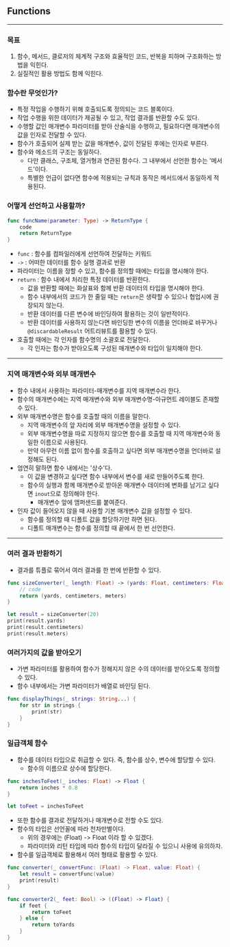 ## Functions
---

### 목표
1. 함수, 메서드, 클로저의 체계적 구조와 효율적인 코드, 반복을 피하며 구조화하는 방법을 익힌다.
2. 실질적인 활용 방법도 함께 익힌다.

### 함수란 무엇인가?

- 특정 작업을 수행하기 위해 호출되도록 정의되는 코드 블록이다.
- 작업 수행을 위한 데이터가 제공될 수 있고, 작업 결과를 반환할 수도 있다.
- 수행할 값인 매개변수 파라미터를 받아 산술식을 수행하고, 필요하다면 매개변수의 값을 인자로 전달할 수 있다.
- 함수가 호출되어 실제 받는 값을 매개변수, 값이 전달된 후에는 인자로 부른다.
- 함수와 메소드의 구조는 동일하다.
    + 다만 클래스, 구조체, 열거형과 연관된 함수다. 그 내부에서 선언한 함수는 '메서드'이다.
    + 특별한 언급이 없다면 함수에 적용되는 규칙과 동작은 메서드에서 동일하게 적용된다.
    
### 어떻게 선언하고 사용할까?

```swift
func funcName(parameter: Type) -> ReturnType {
    code
    return ReturnType
}
```

- `func` : 함수를 컴파일러에게 선언하여 전달하는 키워드
- `->` : 어떠한 데이터를 함수 실행 결과로 반환
- 파라미터는 이름을 정할 수 있고, 함수를 정의할 때에는 타입을 명시해야 한다.
- `return` : 함수 내에서 처리한 특정 데이터를 반환한다.
    + 값을 반환할 때에는 화살표와 함께 반환 데이터의 타입을 명시해야 한다.
    + 함수 내부에서의 코드가 한 줄일 때는 `return`은 생략할 수 있으나 협업시에 권장되지 않는다.
    + 반환 데이터를 다른 변수에 바인딩하여 활용하는 것이 일반적이다.
    + 반환 데이터를 사용하지 않는다면 바인딩한 변수의 이름을 언더바로 바꾸거나 `@discardableResult` 어트리뷰트를 활용할 수 있다.
- 호출할 때에는 각 인자를 함수명의 소괄호로 전달한다.
    + 각 인자는 함수가 받아오도록 구성된 매개변수와 타입이 일치해야 한다.

---
### 지역 매개변수와 외부 매개변수
- 함수 내에서 사용하는 파라미터-매개변수를 지역 매개변수라 한다.
- 함수의 매개변수에는 지역 매개변수와 외부 매개변수명-아규먼트 레이블도 존재할 수 있다.
- 외부 매개변수명은 함수를 호출할 때의 이름을 말한다.
    + 지역 매개변수의 앞 자리에 외부 매개변수명을 설정할 수 있다.
    + 외부 매개변수명을 따로 지정하지 않으면 함수를 호출할 때 지역 매개변수와 동일한 이름으로 사용된다.
    + 만약 아무런 이름 없이 함수를 호출하고 싶다면 외부 매개변수명을 언더바로 설정해도 된다.
- 엄연히 말하면 함수 내에서는 '상수'다.
    + 이 값을 변경하고 싶다면 함수 내부에서 변수를 새로 만들어주도록 한다.
    + 함수의 실행과 함께 매개변수로 받아온 매개변수 데이터에 변화를 남기고 싶다면 `inout`으로 정의해야 한다.
        * 매개변수 앞에 앰퍼샌드를 붙여준다.
- 인자 값이 들어오지 않을 때 사용할 기본 매개변수 값을 설정할 수 있다.
    + 함수를 정의할 때 디폴트 값을 할당하기만 하면 된다.
    + 디폴트 매개변수는 함수를 정의할 때 끝에서 한 번 선언한다.
    
---
### 여러 결과 반환하기
- 결과를 튜플로 묶어서 여러 결과를 한 번에 반환할 수 있다.
```swift
func sizeConverter(_ length: Float) -> (yards: Float, centimeters: Float, meters: Float) {
    // code
    return (yards, centimeters, meters)
}

let result = sizeConverter(20)
print(result.yards)
print(result.centimeters)
print(result.meters)
```

### 여러가지의 값을 받아오기
- 가변 파라미터를 활용하여 함수가 정해지지 않은 수의 데이터를 받아오도록 정의할 수 있다.
- 함수 내부에서는 가변 파라미터가 배열로 바인딩 된다.
```swift
func displayThings(_ strings: String...) {
    for str in strings {
        print(str)
    }
}
```

### 일급객체 함수
- 함수를 데이터 타입으로 취급할 수 있다. 즉, 함수를 상수, 변수에 할당할 수 있다.
    + 함수의 이름으로 상수에 할당한다.
```swift
func inchesToFeet(_ inches: Float) -> Float {
    return inches * 0.8
}

let toFeet = inchesToFeet
```
- 또한 함수를 결과로 전달하거나 매개변수로 전할 수도 있다.
- 함수의 타입은 선언꼴에 따라 천차만별이다.
    + 위의 경우에는 (Float) -> Float 이라 할 수 있겠다.
    + 파라미터와 리턴 타입에 따라 함수의 타입이 달라질 수 있으니 사용에 유의하자.
- 함수를 일급객체로 활용해서 여러 형태로 활용할 수 있다.
```swift
func converter(_ convertFunc: (Float) -> Float, value: Float) {
    let result = convertFunc(value)
    print(result)
}

func converter2(_ feet: Bool) -> ((Float) -> Float) {
    if feet {
        return toFeet
    } else {
        return toYards
    }
}
```